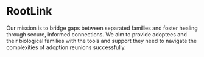 
# RootLink
Our mission is to bridge gaps between separated families and foster healing through secure, informed connections. We aim to provide adoptees and their biological families with the tools and support they need to navigate the complexities of adoption reunions successfully.



